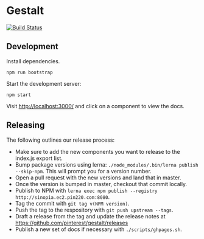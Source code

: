 # Gestalt
[![Build Status](https://travis-ci.com/pinterest/gestalt.svg?token=yfARxv3oq7ZT3ZbmJWVN&branch=master)](https://travis-ci.com/pinterest/gestalt)

## Development

Install dependencies.
```
npm run bootstrap
```

Start the development server:
```
npm start
```
Visit [http://localhost:3000/](http://localhost:3000) and click on a component to view the docs.

## Releasing

The following outlines our release process:
* Make sure to add the new components you want to release to the index.js export list.
* Bump package versions using lerna: `./node_modules/.bin/lerna publish --skip-npm`. This will prompt you for a version number.
* Open a pull request with the new versions and land that in master.
* Once the version is bumped in master, checkout that commit locally.
* Publish to NPM with `lerna exec npm publish --registry http://sinopia.ec2.pin220.com:8080`.
* Tag the commit with `git tag v(NPM version)`.
* Push the tag to the respository with `git push upstream --tags`.
* Draft a release from the tag and update the release notes at https://github.com/pinterest/gestalt/releases
* Publish a new set of docs if necessary with `./scripts/ghpages.sh`.
